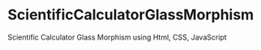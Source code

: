 # ScientificCalculatorGlassMorphism
Scientific Calculator Glass Morphism using Html, CSS, JavaScript
